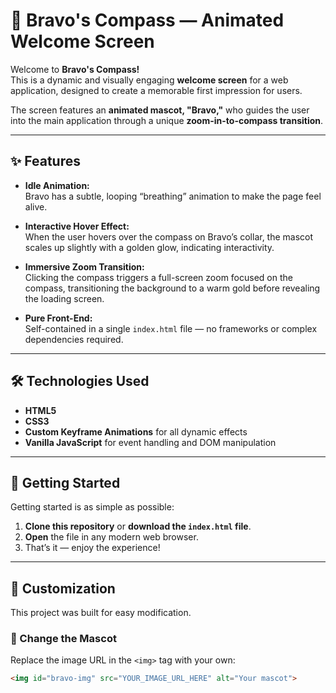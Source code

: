# 🧭 Bravo's Compass — Animated Welcome Screen

Welcome to **Bravo's Compass!**  
This is a dynamic and visually engaging **welcome screen** for a web application, designed to create a memorable first impression for users.  

The screen features an **animated mascot, "Bravo,"** who guides the user into the main application through a unique **zoom-in-to-compass transition**.

---

## ✨ Features

- **Idle Animation:**  
  Bravo has a subtle, looping “breathing” animation to make the page feel alive.  

- **Interactive Hover Effect:**  
  When the user hovers over the compass on Bravo’s collar, the mascot scales up slightly with a golden glow, indicating interactivity.  

- **Immersive Zoom Transition:**  
  Clicking the compass triggers a full-screen zoom focused on the compass, transitioning the background to a warm gold before revealing the loading screen.   

- **Pure Front-End:**  
  Self-contained in a single `index.html` file — no frameworks or complex dependencies required.  

---

## 🛠️ Technologies Used

- **HTML5**  
- **CSS3**  
- **Custom Keyframe Animations** for all dynamic effects  
- **Vanilla JavaScript** for event handling and DOM manipulation  

---

## 🚀 Getting Started

Getting started is as simple as possible:

1. **Clone this repository** or **download the `index.html` file**.  
2. **Open** the file in any modern web browser.  
3. That’s it — enjoy the experience!

---

## 🎨 Customization

This project was built for easy modification.  

### 🐾 Change the Mascot

Replace the image URL in the `<img>` tag with your own:

```html
<img id="bravo-img" src="YOUR_IMAGE_URL_HERE" alt="Your mascot">
